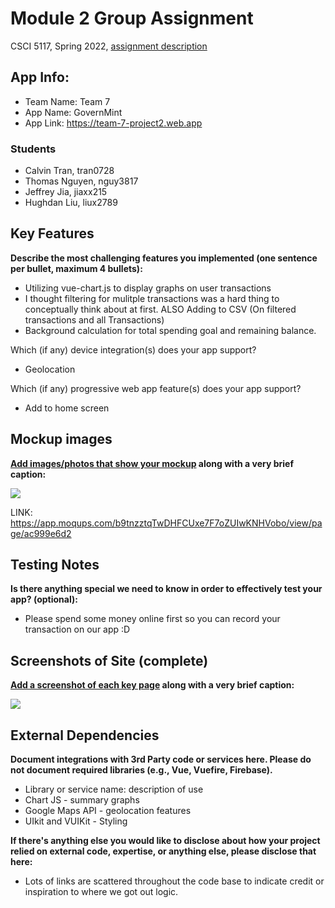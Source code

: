 # Module 2 Group Assignment

CSCI 5117, Spring 2022, [assignment description](https://canvas.umn.edu/courses/291031/pages/project-2)

## App Info:

* Team Name: Team 7
* App Name: GovernMint
* App Link: <https://team-7-project2.web.app>

### Students

* Calvin Tran, tran0728
* Thomas Nguyen, nguy3817
* Jeffrey Jia, jiaxx215
* Hughdan Liu, liux2789


## Key Features

**Describe the most challenging features you implemented
(one sentence per bullet, maximum 4 bullets):**

* Utilizing vue-chart.js to display graphs on user transactions
* I thought filtering for mulitple transactions was a hard thing to conceptually think about at first. ALSO Adding to CSV (On filtered transactions and all Transactions)
* Background calculation for total spending goal and remaining balance. 

Which (if any) device integration(s) does your app support?

* Geolocation

Which (if any) progressive web app feature(s) does your app support?

* Add to home screen



## Mockup images

**[Add images/photos that show your mockup](https://stackoverflow.com/questions/10189356/how-to-add-screenshot-to-readmes-in-github-repository) along with a very brief caption:**

![](https://media.giphy.com/media/26ufnwz3wDUli7GU0/giphy.gif)


LINK: https://app.moqups.com/b9tnzztqTwDHFCUxe7F7oZUIwKNHVobo/view/page/ac999e6d2

## Testing Notes

**Is there anything special we need to know in order to effectively test your app? (optional):**

* Please spend some money online first so you can record your transaction on our app :D



## Screenshots of Site (complete)

**[Add a screenshot of each key page](https://stackoverflow.com/questions/10189356/how-to-add-screenshot-to-readmes-in-github-repository)
along with a very brief caption:**

![](https://media.giphy.com/media/o0vwzuFwCGAFO/giphy.gif)



## External Dependencies

**Document integrations with 3rd Party code or services here.
Please do not document required libraries (e.g., Vue, Vuefire, Firebase).**

* Library or service name: description of use
* Chart JS - summary graphs
* Google Maps API - geolocation features
* UIkit and VUIKit - Styling

**If there's anything else you would like to disclose about how your project
relied on external code, expertise, or anything else, please disclose that
here:**
* Lots of links are scattered throughout the code base to indicate credit or inspiration to where we got out logic.

